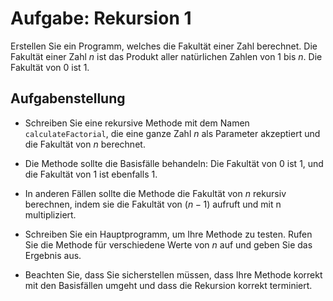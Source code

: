 # Aufgabe: Rekursion 1

Erstellen Sie ein Programm, welches die Fakultät einer Zahl berechnet. Die Fakultät einer Zahl $n$ ist das Produkt aller natürlichen Zahlen von 1 bis $n$. Die Fakultät von 0 ist 1.

## Aufgabenstellung

- Schreiben Sie eine rekursive Methode mit dem Namen `calculateFactorial`, die eine ganze Zahl $n$ als Parameter akzeptiert und die Fakultät von $n$ berechnet.

- Die Methode sollte die Basisfälle behandeln: Die Fakultät von 0 ist 1, und die Fakultät von 1 ist ebenfalls 1.

- In anderen Fällen sollte die Methode die Fakultät von $n$ rekursiv berechnen, indem sie die Fakultät von ($n-1$) aufruft und mit n multipliziert.

- Schreiben Sie ein Hauptprogramm, um Ihre Methode zu testen. Rufen Sie die Methode für verschiedene Werte von $n$ auf und geben Sie das Ergebnis aus.

- Beachten Sie, dass Sie sicherstellen müssen, dass Ihre Methode korrekt mit den Basisfällen umgeht und dass die Rekursion korrekt terminiert.


